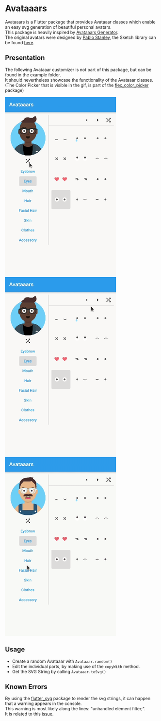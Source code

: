 # Avataaars
Avataaars is a Flutter package that provides Avataaar classes which enable an easy svg generation of beautiful personal avatars. </br>
This package is heavily inspired by [Avataaars Generator](https://github.com/fangpenlin/avataaars-generator). </br>
The original avatars were designed by [Pablo Stanley](https://twitter.com/pablostanley), the Sketch library can be found [here](https://www.avataaars.com/).

## Presentation

The following Avataaar customizer is not part of this package, but can be found in the example folder. </br>
It should nevertheless showcase the functionality of the Avataaar classes. </br>
(The Color Picker that is visible in the gif, is part of the [flex_color_picker](https://pub.dev/packages/flex_color_picker) package)
</br>

![random](assets/gifs/avataaars_random.gif) ![next](assets/gifs/avataaars_next.gif) ![selection](assets/gifs/avataaars_selection.gif)

## Usage
- Create a random Avataaar with `Avataaar.random()`
- Edit the individual parts, by making use of the `copyWith` method.
- Get the SVG String by calling `Avataaar.toSvg()`


## Known Errors
By using the [flutter_svg](https://pub.dev/packages/flutter_svg) package to render the svg strings, it can happen that a warning appears in the console. </br>
This warning is most likely along the lines: "unhandled element filter;". </br> It is related to this [issue](https://github.com/dnfield/flutter_svg/issues/533).